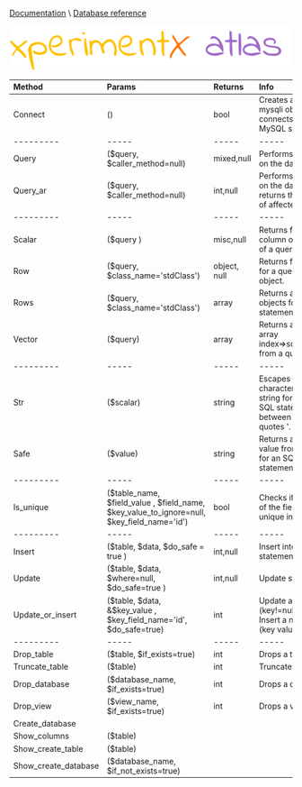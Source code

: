 [Documentation](README.md) 
\ [Database reference](Database-reference.md)

![xperimentx atlas](images/atlas.png) 

|Method|Params |Returns|Info   |
|:--------|:------|:------|:------|
|Connect  |()|bool|Creates a new mysqli object and connects it to the MySQL server.|
|---------|-----|-----|-----|
|Query    |($query, $caller_method=null)|mixed,null| Performs a query on the database.|
|Query_ar |($query, $caller_method=null)|int,null| Performs a query on the database en returns the number of affected rows.|
|---------|-----|-----|-----|
|Scalar   |($query )| misc,null| Returns first column of first row of a query result.|
|Row      |($query, $class_name='stdClass')|object, null|Returns first row for a query as an object.|
|Rows     |($query, $class_name='stdClass')|array|Returns array of objects for a query statement|    
|Vector   |($query)|array|Returns a simple array index=>scalar_value from a query.|    
|---------|-----|-----|-----|
|Str      |($scalar)|string|Escapes special characters in a string for use in an SQL statement, between single quotes '.|    
|Safe     |($value)|string| Returns a safe value from a scalar for an SQL statement.|    
|---------|-----|-----|-----|
|Is_unique|($table_name, $field_value , $field_name, $key_value_to_ignore=null, $key_field_name='id')|bool|Checks if the value of the field is unique in the table.|    
|---------|-----|-----|-----|
|Insert|($table, $data, $do_safe = true )|int,null|Insert into statement.|    
|Update|($table, $data, $where=null, $do_safe=true )|int,null|Update statement.|    
|Update_or_insert|($table, $data, &$key_value , $key_field_name='id', $do_safe=true)|int|Update a row (key!=null) or Insert a new row  (key value=null)|    
|---------|-----|-----|-----|
|Drop_table     |($table, $if_exists=true)|int|Drops a table.|    
|Truncate_table |($table)|int|Truncates a table.|    
|Drop_database  |($database_name, $if_exists=true)|int|Drops a database.|    
|Drop_view      |($view_name, $if_exists=true)|int|Drops a view.|    
|Create_database||||    
|Show_columns   |($table)|||    
|Show_create_table|($table)|||    
|Show_create_database|($database_name, $if_not_exists=true)|||    
 

 